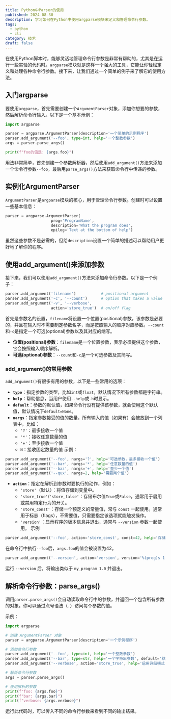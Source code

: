 ```yaml
---
title: Python中Parser的使用
published: 2024-08-30
description: 学习如何在Python中使用argparse模块来定义和管理命令行参数。
tags:
  - python
  - cli
category: 技术
draft: false
---
```

在使用Python脚本时，能够灵活地管理命令行参数是非常有帮助的，尤其是在运行一些实验的代码时。`argparse`模块就是这样一个强大的工具，它能让你轻松定义和处理各种命令行参数。接下来，让我们通过一个简单的例子来了解它的使用方法。

## 入门argparse

要使用`argparse`，首先需要创建一个`ArgumentParser`对象，添加你想要的参数，然后解析命令行输入。以下是一个基本示例：
```python
import argparse

parser = argparse.ArgumentParser(description='一个简单的示例程序')
parser.add_argument('--foo', type=int, help='一个整数参数')
args = parser.parse_args()

print(f"foo的值是: {args.foo}")
```
用法非常简单，首先创建一个参数解析器，然后使用`add_argument()`方法来添加一个命令行参数`--foo`，最后用`parse_args()`方法来获取命令行中传递的参数。

## 实例化ArgumentParser
`ArgumentParser`是`argparse`模块的核心，用于管理命令行参数。创建时可以设置一些基本信息：
```python
parser = argparse.ArgumentParser(
                    prog='ProgramName',
                    description='What the program does',
                    epilog='Text at the bottom of help')
```
虽然这些参数不是必需的，但给`description`设置一个简单的描述可以帮助用户更好地了解你的程序。

## 使用add_argument()来添加参数

接下来，我们可以使用`add_argument()`方法来添加命令行参数。以下是一个例子：
```python
parser.add_argument('filename')           # positional argument
parser.add_argument('-c', '--count')      # option that takes a value
parser.add_argument('-v', '--verbose',
                    action='store_true')  # on/off flag
```

首先是参数名的设置，`filename`将设置一个位置(positional)参数，该参数是必要的，并且在输入时不需要制定参数名字，而是按照输入的顺序对应参数。`--count`和`-c`是指定一个可选(optional)参数以及其对应的缩写。

- **位置(positional)参数**：`filename`是一个位置参数，表示必须提供这个参数，它会按照输入顺序解析。
- **可选(optional)参数**：`--count`和`-c`是一个可选参数及其简写。

### add_argument()的常用参数
`add_argument()`有很多有用的参数，以下是一些常用的选项：
- **`type`**：指定参数的类型，比如`int`或`float`，默认情况下所有参数都是字符串。
- **`help`**：帮助信息，当用户使用`--help`或`-h`时显示。
- **`default`**：参数的默认值，如果命令行没有提供该参数，就会使用这个默认值，默认情况下`default=None`。
- **`nargs`**：指定参数接受的值的数量，所有输入的值（如果有）会被放到一个列表中，比如：
    - `'?'`：最多接收一个值
    - `'*'`：接收任意数量的值
    - `'+'`：至少接收一个值
    - `N`：接收固定数量的值
示例：
```python
parser.add_argument('--foo', nargs='?', help='可选参数，最多接收一个值')
parser.add_argument('--bar', nargs='*', help='任意数量的值')
parser.add_argument('--baz', nargs='+', help='至少一个值')
parser.add_argument('--qux', nargs=2, help='需要两个值')
```

- **`action`**：指定在解析到参数时要执行的动作，例如：
    - `'store'`（默认）：将值存储到变量中。
    - `'store_true'`/`'store_false'`：存储布尔值`True`或`False`，通常用于启用或禁用特定行为的开关。
    - `'store_const'`：存储一个预定义的常量值，常与 `const` 一起使用。通常用于标志（flags），不需要值，只需要指定该选项就能触发操作。
    - `'version'`：显示程序的版本信息并退出，通常与 `--version` 参数一起使用。
示例
```python
parser.add_argument('--foo', action='store_const', const=42, help='存储常量 42')
```
在命令行中执行`--foo`后，`args.foo`的值会被设置为42。
```python
parser.add_argument('--version', action='version', version='%(prog)s 1.0')
```
运行 `--version` 后，将输出类似于 `my_program 1.0` 并退出。

## 解析命令行参数：parse_args()
调用`parser.parse_args()`会自动读取命令行中的参数，并返回一个包含所有参数的对象。你可以通过点号语法（`.`）访问每个参数的值。

示例：
```python
import argparse

# 创建 ArgumentParser 对象
parser = argparse.ArgumentParser(description='一个示例程序')

# 添加命令行参数
parser.add_argument('--foo', type=int, help='一个整数参数')
parser.add_argument('--bar', type=str, help='一个字符串参数', default='默认值')
parser.add_argument('--verbose', action='store_true', help='启用详细模式')

# 解析命令行参数
args = parser.parse_args()

# 使用解析的参数
print(f"foo: {args.foo}")
print(f"bar: {args.bar}")
print(f"verbose: {args.verbose}")
```

运行此代码时，可以传入不同的命令行参数来看到不同的输出结果。